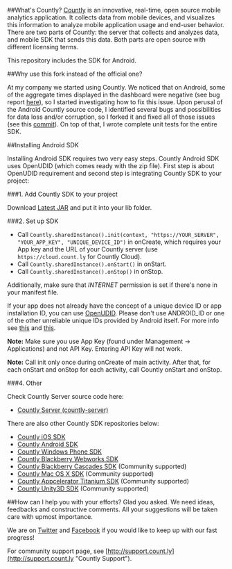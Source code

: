 ##What's Countly?
[Countly](http://count.ly) is an innovative, real-time, open source mobile analytics application. 
It collects data from mobile devices, and visualizes this information to analyze mobile application 
usage and end-user behavior. There are two parts of Countly: the server that collects and analyzes data, 
and mobile SDK that sends this data. Both parts are open source with different licensing terms.

This repository includes the SDK for Android.

##Why use this fork instead of the official one?

At my company we started using Countly. We noticed that on Android, some of the aggregate times displayed
in the dashboard were negative (see bug report [here](http://support.count.ly/discussions/problems/1691-time-spent-and-avg-time-spent-overflow)),
so I started investigating how to fix this issue. Upon perusal of the Android Countly source code, I
identified several bugs and possibilities for data loss and/or corruption, so I forked it and fixed all
of those issues (see this [commit](https://github.com/jboehle/countly-sdk-android/commit/93e0858fe8e3b453ad67c584f1d6a42bbf52ebb4)).
On top of that, I wrote complete unit tests for the entire SDK.

##Installing Android SDK

Installing Android SDK requires two very easy steps. Countly Android SDK uses OpenUDID (which comes ready with the zip file). First step is about OpenUDID requirement and second step is integrating Countly SDK to your project:

###1. Add Countly SDK to your project

Download [Latest JAR](https://github.com/jboehle/countly-sdk-android/releases/latest) and put it into your lib folder.

###2. Set up SDK

* Call `Countly.sharedInstance().init(context, "https://YOUR_SERVER", "YOUR_APP_KEY", "UNIQUE_DEVICE_ID")` in onCreate, which requires your App key and the URL of your Countly server (use `https://cloud.count.ly` for Countly Cloud).
* Call `Countly.sharedInstance().onStart()` in onStart.
* Call `Countly.sharedInstance().onStop()` in onStop.

Additionally, make sure that *INTERNET* permission is set if there's none in your manifest file.

If your app does not already have the concept of a unique device ID or app installation ID, you can use [OpenUDID](https://github.com/vieux/OpenUDID).
Please don't use ANDROID_ID or one of the other unreliable unique IDs provided by Android itself.
For more info see [this](http://android-developers.blogspot.com/2011/03/identifying-app-installations.html) and [this](http://stackoverflow.com/questions/2785485/is-there-a-unique-android-device-id).

**Note:** Make sure you use App Key (found under Management -> Applications) and not API Key. Entering API Key will not work. 

**Note:** Call init only once during onCreate of main activity. After that, for each onStart and onStop for 
each activity, call Countly onStart and onStop. 

###4. Other

Check Countly Server source code here: 

- [Countly Server (countly-server)](https://github.com/jboehle/countly-server)

There are also other Countly SDK repositories below:

- [Countly iOS SDK](https://github.com/Countly/countly-sdk-ios)
- [Countly Android SDK](https://github.com/jboehle/countly-sdk-android)
- [Countly Windows Phone SDK](https://github.com/Countly/countly-sdk-windows-phone)
- [Countly Blackberry Webworks SDK](https://github.com/Countly/countly-sdk-blackberry-webworks)
- [Countly Blackberry Cascades SDK](https://github.com/craigmj/countly-sdk-blackberry10-cascades) (Community supported)
- [Countly Mac OS X SDK](https://github.com/mrballoon/countly-sdk-osx) (Community supported)
- [Countly Appcelerator Titanium SDK](https://github.com/euforic/Titanium-Count.ly) (Community supported)
- [Countly Unity3D SDK](https://github.com/Countly/countly-sdk-unity) (Community supported)

##How can I help you with your efforts?
Glad you asked. We need ideas, feedbacks and constructive comments. All your suggestions will be taken care with upmost importance. 

We are on [Twitter](http://twitter.com/gocountly) and [Facebook](http://www.facebook.com/Countly) if you would like to keep up with our fast progress!

For community support page, see [http://support.count.ly](http://support.count.ly "Countly Support").
